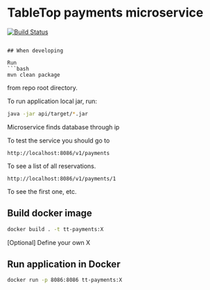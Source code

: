 # TableTop payments microservice
[![Build Status](https://travis-ci.org/TableTopLtd/tt-reservations.svg?branch=master)](https://travis-ci.org/TableTopLtd/tt-reservations)
```

## When developing

Run
```bash
mvn clean package
```
from repo root directory.

To run application local jar, run:
```bash
java -jar api/target/*.jar
```

Microservice finds database through ip

To test the service you should go to
```
http://localhost:8086/v1/payments
```
To see a list of all reservations.

```
http://localhost:8086/v1/payments/1
```
To see the first one, etc.

## Build docker image
```bash
docker build . -t tt-payments:X
```

[Optional] Define your own X

## Run application in Docker
```bash
docker run -p 8086:8086 tt-payments:X
```
